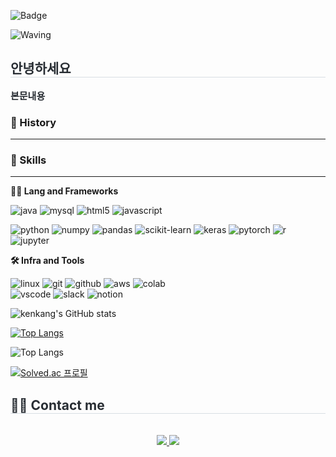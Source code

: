     
![Badge](https://hitscounter.dev/api/hit?url=https%3A%2F%2Fgithub.com%2Fkenkang99%3Ftab%3Doverview%26from%3D2025-06-01%26to%3D2025-06-30&label=Visitors&icon=github&color=%23198754&message=&style=flat&tz=UTC)

![Waving](https://capsule-render.vercel.app/api?type=waving&height=200&text=Check%20My%20Profile&fontAlign=40&fontAlignY=40&color=gradient)

<div style="text-align: left;"> 
    <h2 style="border-bottom: 1px solid #d8dee4; color: #282d33;"> 안녕하세요 </h2>  
    <div style="font-weight: 700; font-size: 15px; text-align: left; color: #282d33;"> 본문내용 </div> 
    </div>

### 🏫 History
------------------------------------------------------------------------------------------------



### 🦾 Skills
------------------------------------------------------------------------------------------------
**🧑‍💻 Lang and Frameworks**
<!-- Oracle의 요청으로 Java 로고가 Simple Icons에서 삭제되었기에 대신 OpenJDK의 로고를 사용 -->
![java](https://img.shields.io/badge/java-❓-grey?style=for-the-badge&logo=openjdk&logoColor=black)
![mysql](https://img.shields.io/badge/mysql-❓-grey?style=for-the-badge&logo=mysql&logoColor=white&labelColor=grey)
![html5](https://img.shields.io/badge/html5-❓-grey?&style=for-the-badge&logo=html5&logoColor=white&labelColor=grey)
![javascript](https://img.shields.io/badge/javascript-❓-grey?&style=for-the-badge&logo=javascript&logoColor=white&labelColor=grey)

![python](https://img.shields.io/badge/python-⭕-3776AB?style=for-the-badge&logo=python&logoColor=white&labelColor=3776AB)
![numpy](https://img.shields.io/badge/numpy-⭕-013243?style=for-the-badge&logo=numpy&logoColor=white&labelColor=013243)
![pandas](https://img.shields.io/badge/pandas-⭕-150458?style=for-the-badge&logo=pandas&logoColor=white&labelColor=150458)
![scikit-learn](https://img.shields.io/badge/scikit--learn-⭕-F7931E?style=for-the-badge&logo=scikitlearn&logoColor=white&labelColor=F7931E)
![keras](https://img.shields.io/badge/keras-⭕-D00000?style=for-the-badge&logo=keras&logoColor=white&labelColor=D00000)
![pytorch](https://img.shields.io/badge/pytorch-⭕-FCC624?style=for-the-badge&logo=pytorch&logoColor=black&labelColor=FCC624)
![r](https://img.shields.io/badge/r-⭕-276DC3?style=for-the-badge&logo=r&logoColor=white&labelColor=276DC3)
![jupyter](https://img.shields.io/badge/jupyter-⭕-323330?style=for-the-badge&logo=jupyter&logoColor=white&labelColor=323330)


**🛠️ Infra and Tools**

![linux](https://img.shields.io/badge/linux-FCC624.svg?&style=for-the-badge&logo=linux&logoColor=white)
![git](https://img.shields.io/badge/git-F05032.svg?&style=for-the-badge&logo=git&logoColor=white)
![github](https://img.shields.io/badge/github-181717.svg?&style=for-the-badge&logo=github&logoColor=white)
![aws](https://img.shields.io/badge/aws-232F3E.svg?&style=for-the-badge&logo=amazonaws&logoColor=white)
![colab](https://img.shields.io/badge/colab-F9AB00.svg?&style=for-the-badge&logo=googlecolab&logoColor=white)<br>
![vscode](https://img.shields.io/badge/vscode-007ACC.svg?&style=for-the-badge&logo=visualstudiocode&logoColor=white)
![slack](https://img.shields.io/badge/slack-4A154B.svg?&style=for-the-badge&logo=slack&logoColor=white)
![notion](https://img.shields.io/badge/notion-000000.svg?&style=for-the-badge&logo=notion&logoColor=white)

<!-- ![eclipse](https://img.shields.io/badge/eclipse-2C2255.svg?&style=for-the-badge&logo=eclipseide&logoColor=white)
![intellij](https://img.shields.io/badge/intellij-000000.svg?&style=for-the-badge&logo=intellijidea&logoColor=white)
![pycharm](https://img.shields.io/badge/pycharm-000000.svg?&style=for-the-badge&logo=pycharm&logoColor=white) -->

![kenkang's GitHub stats](https://github-readme-stats.vercel.app/api?username=kenkang99&show_icons=true&theme=cobalt)

[![Top Langs](https://github-readme-stats.vercel.app/api/top-langs/?username=kenkang99&layout=donut-vertical)](https://github.com/kenkang99/github-readme-stats)

![Top Langs](https://github-readme-stats.vercel.app/api/top-langs/?username=kenkang99&layout=compact)

[![Solved.ac
프로필](http://mazassumnida.wtf/api/v2/generate_badge?boj=ihkangg)](https://solved.ac/profile/ihkangg)


<div style="text-align: left;">
    <h2 style="border-bottom: 1px solid #d8dee4; color: #282d33;"> 🧑‍💻 Contact me </h2> <br> 
    <div align= "center"> <a href=> <img src="https://img.shields.io/badge/Instagram-E4405F?style=for-the-badge&logo=Instagram&logoColor=white&link="> </a>
         <a href=> <img src="https://img.shields.io/badge/Notion-000000?style=for-the-badge&logo=Notion&logoColor=white&link="> </a>
          </div>  <br> 
    <div align= "center">  </div> 
</div>




<!--
**kenkang99/kenkang99** is a ✨ _special_ ✨ repository because its `README.md` (this file) appears on your GitHub profile.


Here are some ideas to get you started:

- 🔭 I’m currently working on ...
- 🌱 I’m currently learning ...
- 👯 I’m looking to collaborate on ...
- 🤔 I’m looking for help with ...
- 💬 Ask me about ...
- 📫 How to reach me: ...
- 😄 Pronouns: ...
- ⚡ Fun fact: ...
-->
